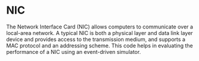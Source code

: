 # NIC

The Network Interface Card (NIC) allows computers to communicate over a local-area network. A typical NIC is both a physical layer and data link layer device and provides access to the transmission medium, and supports a MAC protocol and an addressing scheme. This code helps in evaluating the performance of a NIC using an event-driven simulator.
